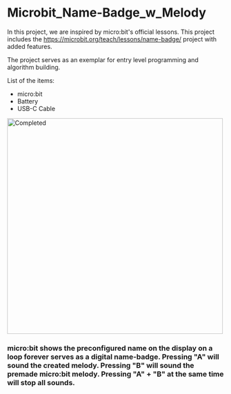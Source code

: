 # Microbit_Name-Badge_w_Melody

In this project, we are inspired by micro:bit's official lessons. This project includes the https://microbit.org/teach/lessons/name-badge/ project with added features. 

The project serves as an exemplar for entry level programming and algorithm building.

List of the items:
* micro:bit
* Battery
* USB-C Cable

<img src="https://github.com/user-attachments/assets/75cfca30-1a0a-4230-8a99-a390e0032995" alt="Completed" width="500" height="500">

### micro:bit shows the preconfigured name on the display on a loop forever serves as a digital name-badge. Pressing "A" will sound the created melody. Pressing "B" will sound the premade micro:bit melody. Pressing "A" + "B" at the same time will stop all sounds.

